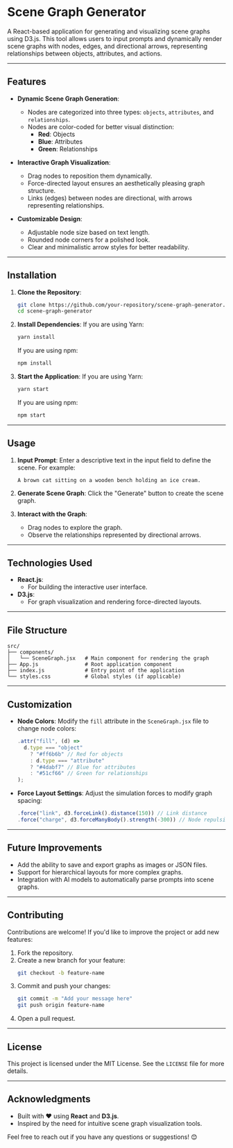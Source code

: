 # **Scene Graph Generator**

A React-based application for generating and visualizing scene graphs using D3.js. This tool allows users to input prompts and dynamically render scene graphs with nodes, edges, and directional arrows, representing relationships between objects, attributes, and actions.

---

## **Features**

- **Dynamic Scene Graph Generation**:
  - Nodes are categorized into three types: `objects`, `attributes`, and `relationships`.
  - Nodes are color-coded for better visual distinction:
    - **Red**: Objects
    - **Blue**: Attributes
    - **Green**: Relationships

- **Interactive Graph Visualization**:
  - Drag nodes to reposition them dynamically.
  - Force-directed layout ensures an aesthetically pleasing graph structure.
  - Links (edges) between nodes are directional, with arrows representing relationships.

- **Customizable Design**:
  - Adjustable node size based on text length.
  - Rounded node corners for a polished look.
  - Clear and minimalistic arrow styles for better readability.

---

## **Installation**

1. **Clone the Repository**:
   ```bash
   git clone https://github.com/your-repository/scene-graph-generator.git
   cd scene-graph-generator
   ```

2. **Install Dependencies**:
   If you are using Yarn:
   ```bash
   yarn install
   ```
   If you are using npm:
   ```bash
   npm install
   ```

3. **Start the Application**:
   If you are using Yarn:
   ```bash
   yarn start
   ```
   If you are using npm:
   ```bash
   npm start
   ```

---

## **Usage**

1. **Input Prompt**:
   Enter a descriptive text in the input field to define the scene. For example:
   ```
   A brown cat sitting on a wooden bench holding an ice cream.
   ```

2. **Generate Scene Graph**:
   Click the "Generate" button to create the scene graph.

3. **Interact with the Graph**:
   - Drag nodes to explore the graph.
   - Observe the relationships represented by directional arrows.

---

## **Technologies Used**

- **React.js**:
  - For building the interactive user interface.
- **D3.js**:
  - For graph visualization and rendering force-directed layouts.

---

## **File Structure**

```plaintext
src/
├── components/
│   └── SceneGraph.jsx   # Main component for rendering the graph
├── App.js               # Root application component
├── index.js             # Entry point of the application
└── styles.css           # Global styles (if applicable)
```

---

## **Customization**

- **Node Colors**:
  Modify the `fill` attribute in the `SceneGraph.jsx` file to change node colors:
  ```javascript
  .attr("fill", (d) =>
    d.type === "object"
      ? "#ff6b6b" // Red for objects
      : d.type === "attribute"
      ? "#4dabf7" // Blue for attributes
      : "#51cf66" // Green for relationships
  );
  ```

- **Force Layout Settings**:
  Adjust the simulation forces to modify graph spacing:
  ```javascript
  .force("link", d3.forceLink().distance(150)) // Link distance
  .force("charge", d3.forceManyBody().strength(-300)) // Node repulsion
  ```

---

## **Future Improvements**

- Add the ability to save and export graphs as images or JSON files.
- Support for hierarchical layouts for more complex graphs.
- Integration with AI models to automatically parse prompts into scene graphs.

---

## **Contributing**

Contributions are welcome! If you'd like to improve the project or add new features:

1. Fork the repository.
2. Create a new branch for your feature:
   ```bash
   git checkout -b feature-name
   ```
3. Commit and push your changes:
   ```bash
   git commit -m "Add your message here"
   git push origin feature-name
   ```
4. Open a pull request.

---

## **License**

This project is licensed under the MIT License. See the `LICENSE` file for more details.

---

## **Acknowledgments**

- Built with ❤️ using **React** and **D3.js**.
- Inspired by the need for intuitive scene graph visualization tools.

Feel free to reach out if you have any questions or suggestions! 😊